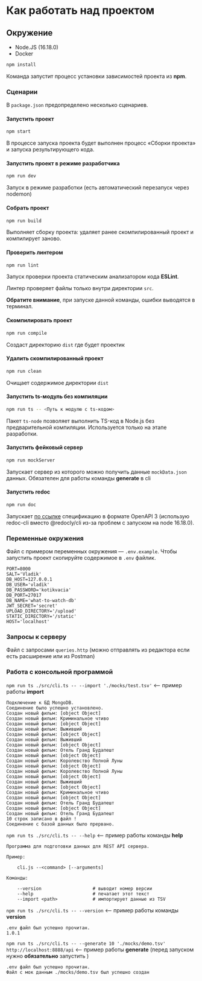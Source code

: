 # Как работать над проектом

## Окружение

* Node.JS (16.18.0)
* Docker

```bash
npm install
```

Команда запустит процесс установки зависимостей проекта из **npm**.

### Сценарии

В `package.json` предопределено несколько сценариев.

#### Запустить проект

```bash
npm start
```

В процессе запуска проекта будет выполнен процесс «Сборки проекта» и запуска результирующего кода.

#### Запустить проект в режиме разработчика

```bash
npm run dev
```

Запуск в режиме разработки (есть автоматический перезапуск через nodemon)

#### Собрать проект

```bash
npm run build
```

Выполняет сборку проекта: удаляет ранее скомпилированный проект и компилирует заново.

#### Проверить линтером

```bash
npm run lint
```

Запуск проверки проекта статическим анализатором кода **ESLint**.

Линтер проверяет файлы только внутри директории `src`.

**Обратите внимание**, при запуске данной команды, ошибки выводятся в терминал.

#### Скомпилировать проект

```bash
npm run compile
```

Создаст директорию `dist` где будет проектик

#### Удалить скомпилированный проект

```bash
npm run clean
```

Очищает содержимое директории `dist`

#### Запустить ts-модуль без компиляции

```bash
npm run ts -- <Путь к модулю с ts-кодом>
```

Пакет `ts-node` позволяет выполнить TS-код в Node.js без предварительной компиляции. Используется только на этапе разработки.

#### Запустить фейковый сервер

```bash
npm run mockServer
```

Запускает сервер из которого можно получить данные `mockData.json` данных. Обязателен для работы команды **generate** в cli

#### Запустить redoc

```bash
npm run doc
```

Запускает [по ссылке](http://localhost:8080) спецификацию в формате OpenAPI 3 (использую redoc-cli вместо @redocly/cli из-за проблем с запуском на node 16.18.0).

### Переменные окружения

Файл с примером переменных окружения — `.env.example`.
Чтобы запустить проект скопируйте содержимое в `.env` файлик.

```plaintext
PORT=8000
SALT='Vladik'
DB_HOST=127.0.0.1
DB_USER='vladik'
DB_PASSWORD='kotikvacia'
DB_PORT=27017
DB_NAME='what-to-watch-db'
JWT_SECRET='secret'
UPLOAD_DIRECTORY='/upload'
STATIC_DIRECTORY='/static'
HOST='localhost'
```

### Запросы к серверу

Файл с запросами `queries.http` (можно отправлять из редактора если есть расширение или из Postman)

### Работа с консольной программой

`npm run ts ./src/cli.ts -- --import './mocks/test.tsv'` <— пример работы **import**

```plaintext
Подключение к БД MongoDB.
Соединение было успешно установлено.
Создан новый фильм: [object Object]
Создан новый фильм: Криминальное чтиво
Создан новый фильм: [object Object]
Создан новый фильм: Выживший
Создан новый фильм: [object Object]
Создан новый фильм: Выживший
Создан новый фильм: [object Object]
Создан новый фильм: Отель Гранд Будапешт
Создан новый фильм: [object Object]
Создан новый фильм: Королевство Полной Луны
Создан новый фильм: [object Object]
Создан новый фильм: Королевство Полной Луны
Создан новый фильм: [object Object]
Создан новый фильм: Выживший
Создан новый фильм: [object Object]
Создан новый фильм: Криминальное чтиво
Создан новый фильм: [object Object]
Создан новый фильм: Отель Гранд Будапешт
Создан новый фильм: [object Object]
Создан новый фильм: Отель Гранд Будапешт
10 строк записано в файл !
Соединение с базой данных было прервано.
```

`npm run ts ./src/cli.ts -- --help` <– пример работы команды **help**

```plaintext
Программа для подготовки данных для REST API сервера.

Пример:

    cli.js --<command> [--arguments]
    
Команды:

    --version                   # выводит номер версии
    --help                      # печатает этот текст
    --import <path>             # импортирует данные из TSV
```

`npm run ts ./src/cli.ts -- --version` <– пример работы команды **version**

```plaintext
.env файл был успешно прочитан.
1.0.1
```

`npm run ts ./src/cli.ts -- --generate 10 './mocks/demo.tsv' http://localhost:8888/api` <– пример работы **generate** (перед запуском нужно **обязательно** запустить )

```plaintext
.env файл был успешно прочитан.
Файл с мок данным ./mocks/demo.tsv был успешно создан
```

